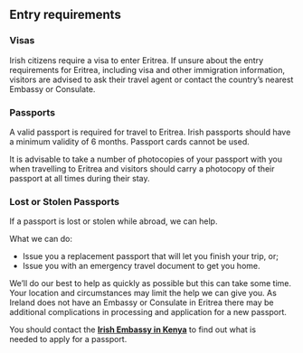 ## Entry requirements

### **Visas**

Irish citizens require a visa to enter Eritrea. If unsure about the entry requirements for Eritrea, including visa and other immigration information, visitors are advised to ask their travel agent or contact the country’s nearest Embassy or Consulate.

### **Passports**

A valid passport is required for travel to Eritrea. Irish passports should have a minimum validity of 6 months. Passport cards cannot be used.

It is advisable to take a number of photocopies of your passport with you when travelling to Eritrea and visitors should carry a photocopy of their passport at all times during their stay.

### **Lost or Stolen Passports**

If a passport is lost or stolen while abroad, we can help.

What we can do:

* Issue you a replacement passport that will let you finish your trip, or;
* Issue you with an emergency travel document to get you home.

We’ll do our best to help as quickly as possible but this can take some time. Your location and circumstances may limit the help we can give you. As Ireland does not have an Embassy or Consulate in Eritrea there may be additional complications in processing and application for a new passport.

You should contact the [**Irish Embassy in Kenya**](/en/kenya/nairobi/) to find out what is needed to apply for a passport.